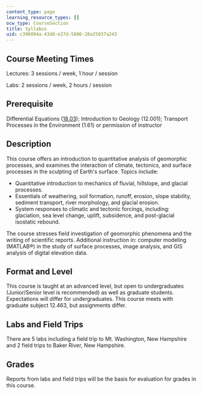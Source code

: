 ```yaml
---
content_type: page
learning_resource_types: []
ocw_type: CourseSection
title: Syllabus
uid: c396094a-43d8-e27d-5806-28a25037a243
---
```


Course Meeting Times
--------------------

Lectures: 3 sessions / week, 1 hour / session

Labs: 2 sessions / week, 2 hours / session

Prerequisite
------------

Differential Equations ([18.03](/courses/18-03-differential-equations-spring-2006)); Introduction to Geology (12.001); Transport Processes in the Environment (1.61) or permission of instructor

Description
-----------

This course offers an introduction to quantitative analysis of geomorphic processes, and examines the interaction of climate, tectonics, and surface processes in the sculpting of Earth's surface. Topics include:

*   Quantitative introduction to mechanics of fluvial, hillslope, and glacial processes.
*   Essentials of weathering, soil formation, runoff, erosion, slope stability, sediment transport, river morphology, and glacial erosion.
*   System responses to climatic and tectonic forcings, including: glaciation, sea level change, uplift, subsidence, and post-glacial isostatic rebound.

The course stresses field investigation of geomorphic phenomena and the writing of scientific reports. Additional instruction in: computer modeling (MATLAB®) in the study of surface processes, image analysis, and GIS analysis of digital elevation data.

Format and Level
----------------

This course is taught at an advanced level, but open to undergraduates (Junior/Senior level is recommended) as well as graduate students. Expectations will differ for undergraduates. This course meets with graduate subject 12.463, but assignments differ.

Labs and Field Trips
--------------------

There are 5 labs including a field trip to Mt. Washington, New Hampshire and 2 field trips to Baker River, New Hampshire.

Grades
------

Reports from labs and field trips will be the basis for evaluation for grades in this course.